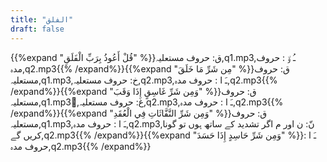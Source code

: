 ```yaml
---
title: "الفلق"
draft: false
---
```

 {{%expand "قُلْ أَعُوذُ بِرَبِّ الْفَلَقِ" %}}ق: حروف مستعلیہ,q1.mp3,ـُ و٘ :  حروف مدہ,q2.mp3{{% /expand%}}{{%expand "مِن شَرِّ مَا خَلَقَ" %}}ق: حروف مستعلیہ,q1.mp3,خ: حروف مستعلیہ,q2.mp3,ـَ ا :  حروف مدہ,q2.mp3{{% /expand%}}{{%expand "وَمِن شَرِّ غَاسِقٍ إِذَا وَقَبَ" %}}ق: حروف مستعلیہ,q1.mp3,ُغ: حروف مستعلیہ,q2.mp3,ـَ ا :  حروف مدہ,q2.mp3{{% /expand%}}{{%expand "وَمِن شَرِّ النَّفَّاثَاتِ فِي الْعُقَدِ" %}}ق: حروف مستعلیہ,q1.mp3,ـَ ا :  حروف مدہ,q2.mp3,نّ: ن اور م اگر تشدید کے ساتھ ہوں تو گونا کریں گے,q2.mp3{{% /expand%}}{{%expand "وَمِن شَرِّ حَاسِدٍ إِذَا حَسَدَ" %}}ـَ ا :  حروف مدہ,q2.mp3{{% /expand%}}